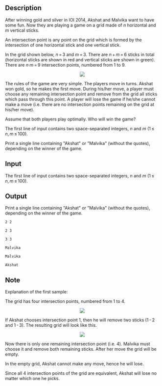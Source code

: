 ## Description

<div><p>After winning gold and silver in IOI 2014, Akshat and Malvika want to have some fun. Now they are playing a game on a grid made of <span class="tex-span"><i>n</i></span> horizontal and <span class="tex-span"><i>m</i></span> vertical sticks.</p><p>An <span class="tex-font-style-it">intersection point</span> is any point on the grid which is formed by the intersection of one horizontal stick and one vertical stick.</p><p>In the grid shown below, <span class="tex-span"><i>n</i> = 3</span> and <span class="tex-span"><i>m</i> = 3</span>. There are <span class="tex-span"><i>n</i> + <i>m</i> = 6</span> sticks in total (horizontal sticks are shown in red and vertical sticks are shown in green). There are <span class="tex-span"><i>n</i>·<i>m</i> = 9</span> intersection points, numbered from <span class="tex-span">1</span> to <span class="tex-span">9</span>.</p><center> <img class="tex-graphics" src="file://X9phhh0p.png" style="max-width: 100.0%;max-height: 100.0%;"> </center><p>The rules of the game are very simple. The players move in turns. Akshat won gold, so he makes the first move. During his/her move, a player must choose any remaining intersection point and remove from the grid all sticks which pass through this point. A player will lose the game if he/she cannot make a move (i.e. there are no intersection points remaining on the grid at his/her move).</p><p>Assume that both players play optimally. Who will win the game?</p></div><div class="input-specification"><p>The first line of input contains two space-separated integers, <span class="tex-span"><i>n</i></span> and <span class="tex-span"><i>m</i></span> (<span class="tex-span">1 ≤ <i>n</i>, <i>m</i> ≤ 100</span>).</p></div><div class="output-specification"><p>Print a single line containing "<span class="tex-font-style-tt">Akshat</span>" or "<span class="tex-font-style-tt">Malvika</span>" (without the quotes), depending on the winner of the game.</p></div>

## Input

<p>The first line of input contains two space-separated integers, <span class="tex-span"><i>n</i></span> and <span class="tex-span"><i>m</i></span> (<span class="tex-span">1 ≤ <i>n</i>, <i>m</i> ≤ 100</span>).</p>

## Output

<p>Print a single line containing "<span class="tex-font-style-tt">Akshat</span>" or "<span class="tex-font-style-tt">Malvika</span>" (without the quotes), depending on the winner of the game.</p>





```input1
2 2

```




```input2
2 3

```




```input3
3 3

```




```output1
Malvika

```




```output2
Malvika

```




```output3
Akshat

```



## Note

<p><span class="tex-font-style-it">Explanation of the first sample:</span></p><p>The grid has four intersection points, numbered from <span class="tex-span">1</span> to <span class="tex-span">4</span>.</p><center> <img class="tex-graphics" src="file://hm6ee18w.png" style="max-width: 100.0%;max-height: 100.0%;"> </center><p>If Akshat chooses intersection point <span class="tex-span">1</span>, then he will remove two sticks (<span class="tex-span">1 - 2</span> and <span class="tex-span">1 - 3</span>). The resulting grid will look like this.</p><center> <img class="tex-graphics" src="file://I5kRdIqo.png" style="max-width: 100.0%;max-height: 100.0%;"> </center><p>Now there is only one remaining intersection point (i.e. <span class="tex-span">4</span>). Malvika must choose it and remove both remaining sticks. After her move the grid will be empty.</p><p>In the empty grid, Akshat cannot make any move, hence he will lose.</p><p>Since all <span class="tex-span">4</span> intersection points of the grid are equivalent, Akshat will lose no matter which one he picks.</p>

